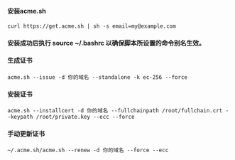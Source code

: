 #### 安装acme.sh
    curl https://get.acme.sh | sh -s email=my@example.com

#### 安装成功后执行 source ~/.bashrc 以确保脚本所设置的命令别名生效。

#### 生成证书
    acme.sh --issue -d 你的域名 --standalone -k ec-256 --force

#### 安装证书
    acme.sh --installcert -d 你的域名 --fullchainpath /root/fullchain.crt --keypath /root/private.key --ecc --force

#### 手动更新证书
    ~/.acme.sh/acme.sh --renew -d 你的域名 --force --ecc